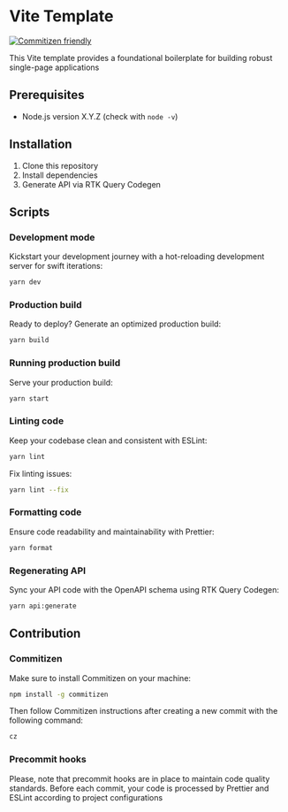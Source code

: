 # Vite Template

[![Commitizen friendly](https://img.shields.io/badge/commitizen-friendly-brightgreen.svg)](http://commitizen.github.io/cz-cli/)

This Vite template provides a foundational boilerplate for building robust single-page applications

## Prerequisites

- Node.js version X.Y.Z (check with `node -v`)

## Installation

1. Clone this repository
2. Install dependencies
3. Generate API via RTK Query Codegen

## Scripts

### Development mode

Kickstart your development journey with a hot-reloading development server for swift iterations:

```bash
yarn dev
```

### Production build

Ready to deploy? Generate an optimized production build:

```bash
yarn build
```

### Running production build

Serve your production build:

```bash
yarn start
```

### Linting code

Keep your codebase clean and consistent with ESLint:

```bash
yarn lint
```

Fix linting issues:

```bash
yarn lint --fix
```

### Formatting code

Ensure code readability and maintainability with Prettier:

```bash
yarn format
```

### Regenerating API

Sync your API code with the OpenAPI schema using RTK Query Codegen:

```bash
yarn api:generate
```

## Contribution

### Commitizen

Make sure to install Commitizen on your machine:

```bash
npm install -g commitizen
```

Then follow Commitizen instructions after creating a new commit with the following command:

```bash
cz
```

### Precommit hooks

Please, note that precommit hooks are in place to maintain code quality standards. Before each commit, your code is processed by Prettier and ESLint according to project configurations

